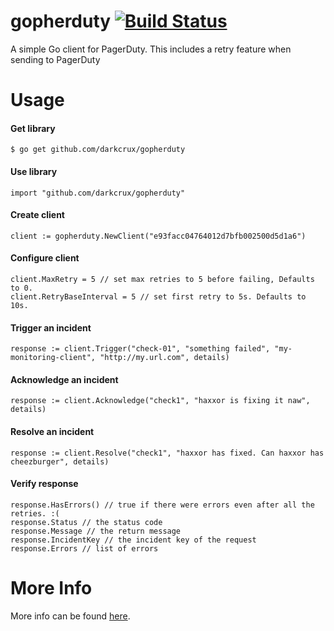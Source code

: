 gopherduty [![Build Status](https://travis-ci.org/darkcrux/gopherduty.png)](https://travis-ci.org/darkcrux/gopherduty)
==========



A simple Go client for PagerDuty. This includes a retry feature when sending to PagerDuty

# Usage

#### Get library
```
$ go get github.com/darkcrux/gopherduty
```

#### Use library
```
import "github.com/darkcrux/gopherduty"
```

#### Create client
```
client := gopherduty.NewClient("e93facc04764012d7bfb002500d5d1a6")
```

#### Configure client
```
client.MaxRetry = 5 // set max retries to 5 before failing, Defaults to 0.
client.RetryBaseInterval = 5 // set first retry to 5s. Defaults to 10s.
```

#### Trigger an incident
```
response := client.Trigger("check-01", "something failed", "my-monitoring-client", "http://my.url.com", details)
```

#### Acknowledge an incident
```
response := client.Acknowledge("check1", "haxxor is fixing it naw", details)
```

#### Resolve an incident
```
response := client.Resolve("check1", "haxxor has fixed. Can haxxor has cheezburger", details)
```

#### Verify response
```
response.HasErrors() // true if there were errors even after all the retries. :(
response.Status // the status code
response.Message // the return message
response.IncidentKey // the incident key of the request
response.Errors // list of errors
```

# More Info

More info can be found [here](http://godoc.org/github.com/darkcrux/gopherduty).
